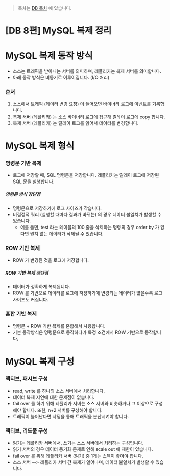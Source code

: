 > 목차는 [DB 목차](https://insanelysimple.tistory.com/category/database) 에 있습니다.



# [DB 8편] MySQL 복제 정리





# MySQL 복제 동작 방식

- 소스는 트래픽을 받아내는 서버를 의미하며, 레플리카는 복제 서버를 의미합니다.
- 아래 동작 방식은 비동기로 이루어집니다. (I/O 처리)



### 순서

1. 소스에서 트래픽 (데이터 변경 요청) 이 들어오면 바이너리 로그에 이벤트를 기록합니다.
2. 복제 서버 (레플리카) 는 소스 바이너리 로그에 접근해 릴레이 로그에 copy 합니다.
3. 복제 서버 (레플리카) 는 릴레이 로그를 읽어서 데이터를 변경합니다. 





# MySQL 복제 형식



### 명령문 기반 복제

- 로그에 저장할 때, SQL 명령문을 저장합니다. 레플리카는 릴레이 로그에 저장된 SQL 문을 실행합니다.



##### 명령문 방식 장단점

- 명령문으로 저장하기에 로그 사이즈가 작습니다.
- 비결정적 쿼리 (실행할 때마다 결과가 바뀌는) 의 경우 데이터 불일치가 발생할 수 있습니다.
  - 예를 들면, test 라는 테이블의 100 줄을 삭제하는 명령의 경우 order by 가 없다면 원치 않는 데이터가 삭제될 수 있습니다.





### ROW 기반 복제

- ROW 가 변경된 것을 로그에 저장합니다.



##### ROW 기반 복제 장단점

- 데이터가 정확하게 복제됩니다.
- ROW 를 기반으로 데이터를 로그에 저장하기에 변경되는 데이터가 많을수록 로그 사이즈도 커집니다.





### 혼합 기반 복제

- 명령문 + ROW 기반 복제를 혼합해서 사용합니다.
- 기본 동작방식은 명령문으로 동작하다가 특정 조건에서 ROW 기반으로 동작합니다.





# MySQL 복제 구성



### 액티브, 패시브 구성

- read, write 를 하나의 소스 서버에서 처리합니다.
- 데이터 복제 지연에 대한 문제점이 없습니다. 
- fail over 를 하기 위해 레플리카 서버는 소스 서버와 비슷하거나 그 이상으로 구성해야 합니다. 또한, n+2 서버를 구성해야 합니다.
- 트래픽이 늘어난다면 샤딩을 통해 트래픽을 분산시켜야 합니다.



### 액티브, 리드풀 구성

- 읽기는 레플리카 서버에서, 쓰기는 소스 서버에서 처리하는 구성입니다.
- 읽기 서버의 경우 데이터 동기화 문제로 인해 scale out 에 제한이 있습니다.
- fail over 를 위해 레플리카 서버 (읽기) 중 1개는 스펙이 좋아야 합니다.
- 소스 서버 --> 레플리카 서버 간 복제가 일어나며, 데이터 불일치가 발생할 수 있습니다.  

